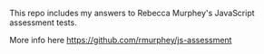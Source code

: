 This repo includes my answers to Rebecca Murphey's JavaScript assessment tests.

More info here https://github.com/rmurphey/js-assessment

